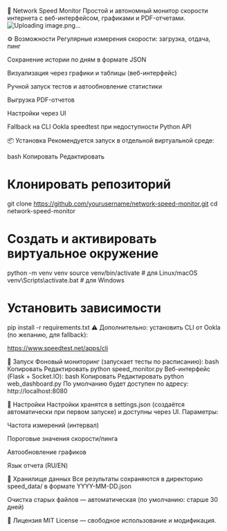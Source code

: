
📡 Network Speed Monitor
Простой и автономный монитор скорости интернета с веб-интерфейсом, графиками и PDF-отчетами.
![Uploading image.png…]()

⚙️ Возможности
Регулярные измерения скорости: загрузка, отдача, пинг

Сохранение истории по дням в формате JSON

Визуализация через графики и таблицы (веб-интерфейс)

Ручной запуск тестов и автообновление статистики

Выгрузка PDF-отчетов

Настройки через UI

Fallback на CLI Ookla speedtest при недоступности Python API

📦 Установка
Рекомендуется запуск в отдельной виртуальной среде:

bash
Копировать
Редактировать
# Клонировать репозиторий
git clone https://github.com/yourusername/network-speed-monitor.git
cd network-speed-monitor

# Создать и активировать виртуальное окружение
python -m venv venv
source venv/bin/activate    # для Linux/macOS
venv\Scripts\activate.bat   # для Windows

# Установить зависимости
pip install -r requirements.txt
⚠️ Дополнительно: установить CLI от Ookla (по желанию, для fallback):

https://www.speedtest.net/apps/cli

🚀 Запуск
Фоновый мониторинг (запускает тесты по расписанию):
bash
Копировать
Редактировать
python speed_monitor.py
Веб-интерфейс (Flask + Socket.IO):
bash
Копировать
Редактировать
python web_dashboard.py
По умолчанию будет доступен по адресу: http://localhost:8080

🔧 Настройки
Настройки хранятся в settings.json (создаётся автоматически при первом запуске) и доступны через UI.
Параметры:

Частота измерений (интервал)

Пороговые значения скорости/пинга

Автообновление графиков

Язык отчета (RU/EN)

📁 Хранилище данных
Все результаты сохраняются в директорию speed_data/ в формате YYYY-MM-DD.json

Очистка старых файлов — автоматическая (по умолчанию: старше 30 дней)

📜 Лицензия
MIT License — свободное использование и модификация.

